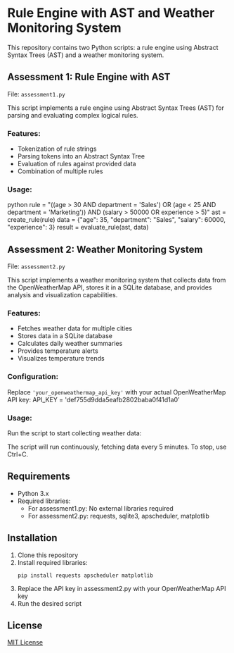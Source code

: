 # Rule Engine with AST and Weather Monitoring System

This repository contains two Python scripts: a rule engine using Abstract Syntax Trees (AST) and a weather monitoring system.

## Assessment 1: Rule Engine with AST

File: `assessment1.py`

This script implements a rule engine using Abstract Syntax Trees (AST) for parsing and evaluating complex logical rules.

### Features:
- Tokenization of rule strings
- Parsing tokens into an Abstract Syntax Tree
- Evaluation of rules against provided data
- Combination of multiple rules

### Usage:
python
rule = "((age > 30 AND department = 'Sales') OR (age < 25 AND department = 'Marketing')) AND (salary > 50000 OR experience > 5)"
ast = create_rule(rule)
data = {"age": 35, "department": "Sales", "salary": 60000, "experience": 3}
result = evaluate_rule(ast, data)


## Assessment 2: Weather Monitoring System

File: `assessment2.py`

This script implements a weather monitoring system that collects data from the OpenWeatherMap API, stores it in a SQLite database, and provides analysis and visualization capabilities.

### Features:
- Fetches weather data for multiple cities
- Stores data in a SQLite database
- Calculates daily weather summaries
- Provides temperature alerts
- Visualizes temperature trends

### Configuration:
Replace `'your_openweathermap_api_key'` with your actual OpenWeatherMap API key:
API_KEY = 'def755d9dda5eafb2802baba0f41d1a0'

### Usage:
Run the script to start collecting weather data:

The script will run continuously, fetching data every 5 minutes. To stop, use Ctrl+C.

## Requirements
- Python 3.x
- Required libraries: 
  - For assessment1.py: No external libraries required
  - For assessment2.py: requests, sqlite3, apscheduler, matplotlib

## Installation
1. Clone this repository
2. Install required libraries:
   ```
   pip install requests apscheduler matplotlib
   ```
3. Replace the API key in assessment2.py with your OpenWeatherMap API key
4. Run the desired script

## License
[MIT License](https://opensource.org/licenses/MIT)

